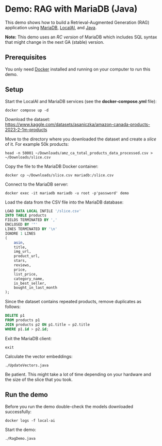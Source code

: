 # Demo: RAG with MariaDB (Java)

This demo shows how to build a Retrieval-Augmented Generation (RAG) application
using [MariaDB](https://mariadb.com/), [LocalAI](https://localai.io/), and [Java](https://en.wikipedia.org/wiki/Java_(programming_language)).

**Note:** This demo uses an _RC version_ of MariaDB which includes SQL syntax that
might change in the next GA (stable) version.

## Prerequisites

You only need [Docker](https://www.docker.com/) installed and running on your computer to run this demo.

## Setup

Start the LocalAI and MariaDB services (see the **docker-compose.yml** file):

```shell
docker compose up -d
```

Download the dataset:
https://www.kaggle.com/datasets/asaniczka/amazon-canada-products-2023-2-1m-products

Move to the directory where you downloaded the dataset and create a _slice_ of it. For example 50k products:

```shell
head -n 50001 ~/Downloads/amz_ca_total_products_data_processed.csv > ~/Downloads/slice.csv
```

Copy the file to the MariaDB Docker container:

```shell
docker cp ~/Downloads/slice.csv mariadb:/slice.csv
```

Connect to the MariaDB server:

```shell
docker exec -it mariadb mariadb -u root -p'password' demo
```

Load the data from the CSV file into the MariaDB database:

```sql
LOAD DATA LOCAL INFILE '/slice.csv'
INTO TABLE products
FIELDS TERMINATED BY ','
ENCLOSED BY '"'
LINES TERMINATED BY '\n'
IGNORE 1 LINES
(
    asin,
    title,
    img_url,
    product_url,
    stars,
    reviews,
    price,
    list_price,
    category_name,
    is_best_seller,
    bought_in_last_month
);
```

Since the dataset contains repeated products, remove duplicates as follows:

```sql
DELETE p1
FROM products p1
JOIN products p2 ON p1.title = p2.title
WHERE p1.id > p2.id;
```

Exit the MariaDB client:

```shell
exit
```

Calculate the vector embeddings:

```shell
./UpdateVectors.java
```

Be patient. This might take a lot of time depending on your hardware and the size of the slice that you took.

## Run the demo

Before you run the demo double-check the models downloaded successfully:

```shell
docker logs -f local-ai
```

Start the demo:

```shell
./RagDemo.java
```
